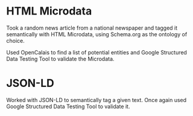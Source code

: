 # HTML Microdata
Took a random news article from a national newspaper and tagged it semantically with HTML Microdata, using Schema.org as the ontology of choice.

Used OpenCalais to find a list of potential entities and Google Structured Data Testing Tool to validate the Microdata.

# JSON-LD
Worked with JSON-LD to semantically tag a given text. Once again used Google Structured Data Testing Tool to validate it.
